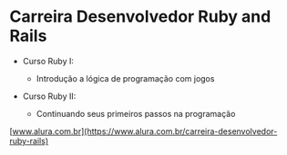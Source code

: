 # Carreira Desenvolvedor Ruby and Rails

- Curso Ruby I: 
    - Introdução a lógica de programação com jogos
    
- Curso Ruby II:
    - Continuando seus primeiros passos na programação    

[www.alura.com.br](https://www.alura.com.br/carreira-desenvolvedor-ruby-rails)